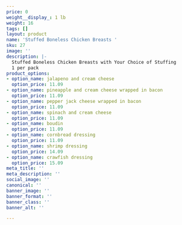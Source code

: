 ```yaml
---
price: 0
weight__display_: 1 lb
weight: 16
tags: []
layout: product
name: 'Stuffed Boneless Chicken Breasts '
sku: 27
image: ''
description: |-
  Stuffed Boneless Chicken Breasts with Your Choice of Stuffing
  1 per pack
product_options:
- option_name: jalapeno and cream cheese
  option_price: 11.09
- option_name: pineapple and cream cheese wrapped in bacon
  option_price: 11.09
- option_name: pepper jack cheese wrapped in bacon
  option_price: 11.09
- option_name: spinach and cream cheese
  option_price: 11.09
- option_name: boudin
  option_price: 11.09
- option_name: cornbread dressing
  option_price: 11.09
- option_name: shrimp dressing
  option_price: 14.09
- option_name: crawfish dressing
  option_price: 15.09
meta_title: ''
meta_description: ''
social_image: ''
canonical: ''
banner_image: ''
banner_format: ''
banner_class: ''
banner_alt: ''

---
```

